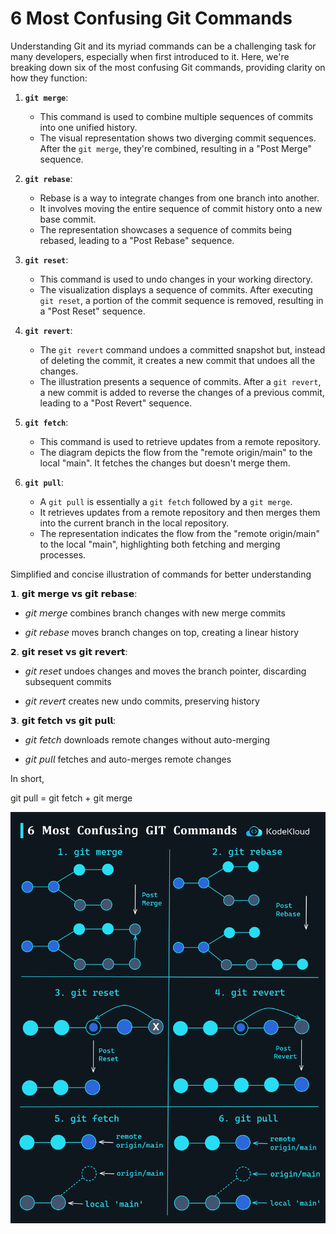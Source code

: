 # 6 Most Confusing Git Commands

Understanding Git and its myriad commands can be a challenging task for many developers, especially when first introduced to it. Here, we're breaking down six of the most confusing Git commands, providing clarity on how they function:

1.  **`git merge`**:
    
    -   This command is used to combine multiple sequences of commits into one unified history.
    -   The visual representation shows two diverging commit sequences. After the `git merge`, they're combined, resulting in a "Post Merge" sequence.
2.  **`git rebase`**:
    
    -   Rebase is a way to integrate changes from one branch into another.
    -   It involves moving the entire sequence of commit history onto a new base commit.
    -   The representation showcases a sequence of commits being rebased, leading to a "Post Rebase" sequence.
3.  **`git reset`**:
    
    -   This command is used to undo changes in your working directory.
    -   The visualization displays a sequence of commits. After executing `git reset`, a portion of the commit sequence is removed, resulting in a "Post Reset" sequence.
4.  **`git revert`**:
    
    -   The `git revert` command undoes a committed snapshot but, instead of deleting the commit, it creates a new commit that undoes all the changes.
    -   The illustration presents a sequence of commits. After a `git revert`, a new commit is added to reverse the changes of a previous commit, leading to a "Post Revert" sequence.
5.  **`git fetch`**:
    
    -   This command is used to retrieve updates from a remote repository.
    -   The diagram depicts the flow from the "remote origin/main" to the local "main". It fetches the changes but doesn't merge them.
6.  **`git pull`**:
    
    -   A `git pull` is essentially a `git fetch` followed by a `git merge`.
    -   It retrieves updates from a remote repository and then merges them into the current branch in the local repository.
    -   The representation indicates the flow from the "remote origin/main" to the local "main", highlighting both fetching and merging processes.

Simplified and concise illustration of commands for better understanding

𝟭. 𝗴𝗶𝘁  𝗺𝗲𝗿𝗴𝗲  𝘃𝘀  𝗴𝗶𝘁  𝗿𝗲𝗯𝗮𝘀𝗲:

- 𝘨𝘪𝘵 𝘮𝘦𝘳𝘨𝘦 combines branch changes with new merge commits

- 𝘨𝘪𝘵 𝘳𝘦𝘣𝘢𝘴𝘦 moves branch changes on top, creating a linear history

  

𝟮. 𝗴𝗶𝘁  𝗿𝗲𝘀𝗲𝘁  𝘃𝘀  𝗴𝗶𝘁  𝗿𝗲𝘃𝗲𝗿𝘁:

- 𝘨𝘪𝘵 𝘳𝘦𝘴𝘦𝘵 undoes changes and moves the branch pointer, discarding subsequent commits

- 𝘨𝘪𝘵 𝘳𝘦𝘷𝘦𝘳𝘵 creates new undo commits, preserving history

  

𝟯. 𝗴𝗶𝘁  𝗳𝗲𝘁𝗰𝗵  𝘃𝘀  𝗴𝗶𝘁  𝗽𝘂𝗹𝗹:

- 𝘨𝘪𝘵 𝘧𝘦𝘵𝘤𝘩 downloads remote changes without auto-merging

- 𝘨𝘪𝘵 𝘱𝘶𝘭𝘭 fetches and auto-merges remote changes

In short,

git pull = git fetch + git merge

<p></p>
<p>
  <img src="../images/git/git1.png" style="width: 640px">
</p>